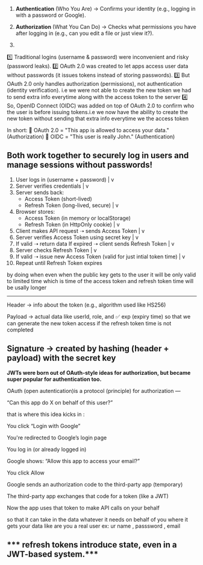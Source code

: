 1. **Authentication** (Who You Are) → Confirms your identity (e.g., logging in with a password or Google).

2. **Authorization** (What You Can Do) → Checks what permissions you have after logging in (e.g., can you edit a file or just view it?).

3. 
1️⃣ Traditional logins (username & password) were inconvenient and risky (password leaks).
2️⃣ OAuth 2.0 was created to let apps access user data without passwords (it issues tokens instead of storing passwords).
3️⃣ But OAuth 2.0 only handles authorization (permissions), not authentication (identity verification). i.e we were not able to create the new token we had to send extra info everytime along with the access token to the server
4️⃣ So, OpenID Connect (OIDC) was added on top of OAuth 2.0 to confirm who the user is before issuing tokens.i.e we now have the ability to create the new token without sending that extra info everytime we the access token 

In short:
🔹 OAuth 2.0 = "This app is allowed to access your data." (Authorization)
🔹 OIDC = "This user is really John." (Authentication)

Both work together to securely log in users and manage sessions without passwords!
----------------------------------------------

1. User logs in (username + password)
       |
       v
2. Server verifies credentials
       |
       v
3. Server sends back:
     - Access Token (short-lived)
     - Refresh Token (long-lived, secure)
       |
       v
4. Browser stores:
     - Access Token (in memory or localStorage)
     - Refresh Token (in HttpOnly cookie)
       |
       v
5. Client makes API request ➝ sends Access Token
       |
       v
6. Server verifies Access Token using secret key
       |
       v
7. If valid ➝ return data
   If expired ➝ client sends Refresh Token
       |
       v
8. Server checks Refresh Token
       |
       v
9. If valid ➝ issue new Access Token (valid for just intial token time)
       |
       v
10. Repeat until Refresh Token expires

by doing when even when the public key gets to the user it will be only valid to limited time which is time of the access token and refresh token time will be usally longer

---------------------------------------

Header → info about the token (e.g., algorithm used like HS256)

Payload → actual data like userId, role, and ✅ exp (expiry time) so that we can generate the new token access if the refresh token time is not completed

Signature → created by hashing (header + payload) with the secret key
--------------------------------------------------------
**JWTs were born out of OAuth-style ideas for authorization, but became super popular for authentication too.**

 OAuth (open autentication)is a protocol (principle) for authorization —

“Can this app do X on behalf of this user?”

that is where this idea kicks in :

You click “Login with Google”

You're redirected to Google’s login page

You log in (or already logged in)

Google shows: “Allow this app to access your email?”

You click Allow

Google sends an authorization code to the third-party app (temporary)

The third-party app exchanges that code for a token (like a JWT)

Now the app uses that token to make API calls on your behalf

so that it can take in the data whatever it needs on behalf of you where it gets your data like are you a real user ex: ur name , passsword , email

*** refresh tokens introduce state, even in a JWT-based system.***
-------------------------------------------------------------